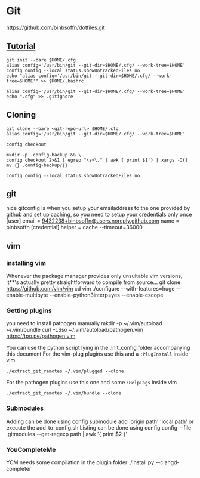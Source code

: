 # Git
https://github.com/binbsoffn/dotfiles.git
## [Tutorial](https://www.atlassian.com/git/tutorials/dotfiles)

    git init --bare $HOME/.cfg
    alias config='/usr/bin/git --git-dir=$HOME/.cfg/ --work-tree=$HOME'
    config config --local status.showUntrackedFiles no
    echo "alias config='/usr/bin/git --git-dir=$HOME/.cfg/ --work-tree=$HOME'" >> $HOME/.bashrc

    alias config='/usr/bin/git --git-dir=$HOME/.cfg/ --work-tree=$HOME'
    echo ".cfg" >> .gitignore

## Cloning

    git clone --bare <git-repo-url> $HOME/.cfg
    alias config='/usr/bin/git --git-dir=$HOME/.cfg/ --work-tree=$HOME'

    config checkout

    mkdir -p .config-backup && \
    config checkout 2>&1 | egrep "\s+\." | awk {'print $1'} | xargs -I{} mv {} .config-backup/{}

    config config --local status.showUntrackedFiles no

## git
nice gitconfig is when you setup your emailaddress to the one provided by github
and set up caching, so you need to setup your credentials only once
[user]
    email = 9432238+binbsoffn@users.noreply.github.com
    name = binbsoffn
[credential]
    helper = cache --timeout=36000

## vim
### installing vim
Whenever the package manager provides only unsuitable vim versions,
it**'s actually pretty straightforward to compile from source...
    git clone https://github.com/vim/vim
    cd vim
    ./configure --with-features=huge --enable-multibyte --enable-python3interp=yes --enable-cscope

### Getting plugins
you need to install pathogen manually
mkdir -p ~/.vim/autoload ~/.vim/bundle
curl -LSso ~/.vim/autoload/pathogen.vim https://tpo.pe/pathogen.vim

You can use the python script lying in the .init_config folder accompanying this document
For the vim-plug plugins use this and a `:PlugInstall` inside vim

    ./extract_git_remotes ~/.vim/plugged --clone

For the pathogen plugins use this one and some `:HelpTags` inside vim

    ./extract_git_remotes ~/.vim/bundle --clone

### Submodules
Adding can be done using
    config submodule add 'origin path' 'local path'
    or execute the add_to_config.sh
Listing can be done using
    config config --file .gitmodules --get-regexp path | awk '{ print $2 }'

### YouCompleteMe
YCM needs some compilation in the plugin folder
    ./install.py --clangd-completer
